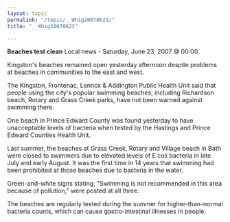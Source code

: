```yaml
---
layout: topic
permalink: "/topic/__Whig20070623/"
title: "__Whig20070623"

---
```


<strong>Beaches test clean</strong>
Local news - Saturday, June 23, 2007 @ 00:00

Kingston's beaches remained open yesterday afternoon despite problems at beaches in communities to the east and west.

The Kingston, Frontenac, Lennox & Addington Public Health Unit said that people using the city's popular swimming beaches, including Richardson beach, Rotary and Grass Creek parks, have not been warned against swimming there.

One beach in Prince Edward County was found yesterday to have unacceptable levels of bacteria when tested by the Hastings and Prince Edward Counties Health Unit.

Last summer, the beaches at Grass Creek, Rotary and Village beach in Bath were closed to swimmers due to elevated levels of E.coli bacteria in late July and early August. It was the first time in 14 years that swimming had been prohibited at those beaches due to bacteria in the water.

Green-and-white signs stating, "Swimming is not recommended in this area because of pollution," were posted at all three.

The beaches are regularly tested during the summer for higher-than-normal bacteria counts, which can cause gastro-intestinal illnesses in people.

